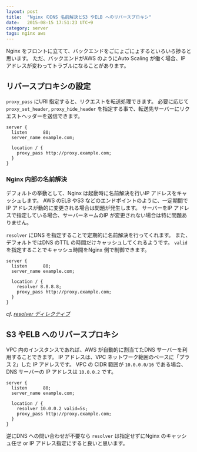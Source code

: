 ```yaml
---
layout: post
title:  "Nginx のDNS 名前解決とS3 やELB へのリバースプロキシ"
date:   2015-08-15 17:51:23 UTC+9
category: server
tags: nginx aws
---
```


Nginx をフロントに立てて、バックエンドをごにょごにょするといろいろ捗ると思います。
ただ、バックエンドがAWS のようにAuto Scaling が働く場合、IP アドレスが変わってトラブルになることがあります。

## リバースプロキシの設定

`proxy_pass` にURI 指定すると、リクエストを転送処理できます。
必要に応じて `proxy_set_header`, `proxy_hide_header` を指定する事で、転送先サーバーにリクエストヘッダーを送信できます。

```
server {
  listen      80;
  server_name example.com;

  location / {
    proxy_pass http://proxy.example.com;
  }
}
```


### Nginx 内部の名前解決

デフォルトの挙動として、Nginx は起動時に名前解決を行いIP アドレスをキャッシュします。
AWS のELB やS3 などのエンドポイントのように、一定期間でIP アドレスが動的に変更される場合は問題が発生します。
サーバーをIP アドレスで指定している場合、サーバーネームのIP が変更されない場合は特に問題ありません。

`resolver` にDNS を指定することで定期的に名前解決を行ってくれます。
また、デフォルトではDNS のTTL の時間だけキャッシュしてくれるようです。
`valid` を指定することでキャッシュ時間をNginx 側で制御できます。

```
server {
  listen      80;
  server_name example.com;

  location / {
    resolver 8.8.8.8;
    proxy_pass http://proxy.example.com;
  }
}
```

_cf. [resolver ディレクティブ](http://nginx.org/en/docs/http/ngx_http_core_module.html#resolver)_

## S3 やELB へのリバースプロキシ

VPC 内のインスタンスであれば、AWS が自動的に割当てたDNS サーバーを利用することできます。
IP アドレスは、VPC ネットワーク範囲のベースに「プラス 2」した IP アドレスです。
VPC の CIDR 範囲が `10.0.0.0/16` である場合、DNS サーバーの IP アドレスは `10.0.0.2` です。

```
server {
  listen      80;
  server_name example.com;

  location / {
    resolver 10.0.0.2 valid=5s;
    proxy_pass http://proxy.example.com;
  }
}
```

逆にDNS への問い合わせが不要なら `resolver` は指定せずにNginx のキャッシュ任せ or IP アドレス指定にすると良いと思います。

